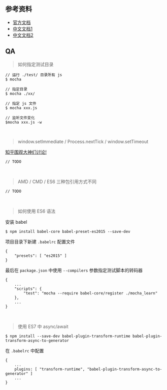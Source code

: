 ## 参考资料
* [官方文档](https://mochajs.org/)
* [中文文档1](https://segmentfault.com/a/1190000011362879)
* [中文文档2](https://www.jianshu.com/p/9c78548caffa)

## QA

> 如何指定测试目录

```nodejs
// 运行 ./test/ 目录所有 js
$ mocha

// 指定目录
$ mocha ./xx/

// 指定 js 文件
$ mocha xxx.js

// 监听文件变化
$mocha xxx.js -w
```
<br/> 

> window.setImmediate / Process.nextTick / window.setTimeout

[知乎围观大神们讨论!](https://www.zhihu.com/question/23028843)
```nodejs
// TODO
```
<br/> 

> AMD / CMD / ES6 三种包引用方式不同

```
// TODO
```
<br/> 

> 如何使用 ES6 语法

安装 babel
```
$ npm install babel-core babel-preset-es2015 --save-dev
```
项目目录下新建 `.babelrc` 配置文件
```
{
    "presets": [ "es2015" ]
}
```
最后在 `package.json` 中使用 `--compilers` 参数指定测试脚本的转码器
```
{
    ...
    "scripts": {
        "test": "mocha --require babel-core/register ./mocha_learn"
    },
    ...
}
```
<br/>

> 使用 ES7 中 async/await

```
$ npm install --save-dev babel-plugin-transform-runtime babel-plugin-transform-async-to-generator
```

在 `.babelrc` 中配置
```
{
    ...
    plugins: [ "transform-runtime", "babel-plugin-transform-async-to-generator" ]
    ...
}
```
